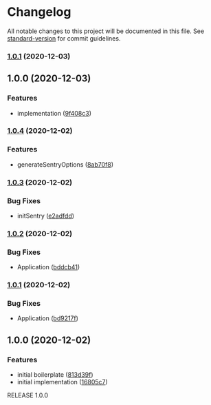 # Changelog

All notable changes to this project will be documented in this file. See [standard-version](https://github.com/conventional-changelog/standard-version) for commit guidelines.

### [1.0.1](https://github.com/sajjad-shirazy/google-font-family-downloader/compare/v1.0.0...v1.0.1) (2020-12-03)

## 1.0.0 (2020-12-03)


### Features

* implementation ([9f408c3](https://github.com/sajjad-shirazy/google-font-family-downloader/commit/9f408c3cfd9e254878bc886adca00d7cb40361a6))

### [1.0.4](https://github.com/nestjsplus/nestjs-package-starter/compare/v1.0.3...v1.0.4) (2020-12-02)


### Features

* generateSentryOptions ([8ab70f8](https://github.com/nestjsplus/nestjs-package-starter/commit/8ab70f8a1829ec9ba446dda5948163c78723af7b))

### [1.0.3](https://github.com/nestjsplus/nestjs-package-starter/compare/v1.0.2...v1.0.3) (2020-12-02)


### Bug Fixes

* initSentry ([e2adfdd](https://github.com/nestjsplus/nestjs-package-starter/commit/e2adfdd1d0dc5d3e03bfb2a8bd60ea2c242d448d))

### [1.0.2](https://github.com/nestjsplus/nestjs-package-starter/compare/v1.0.1...v1.0.2) (2020-12-02)


### Bug Fixes

* Application ([bddcb41](https://github.com/nestjsplus/nestjs-package-starter/commit/bddcb414297b83b0fec44b0f08278b67efa2987c))

### [1.0.1](https://github.com/nestjsplus/nestjs-package-starter/compare/v1.0.0...v1.0.1) (2020-12-02)


### Bug Fixes

* Application ([bd9217f](https://github.com/nestjsplus/nestjs-package-starter/commit/bd9217fe125058ea0b77e71077469c494f9e8dfa))

## 1.0.0 (2020-12-02)


### Features

* initial boilerplate ([813d39f](https://github.com/nestjsplus/nestjs-package-starter/commit/813d39f0f7193d4d393e3944ebc28a317dbede2a))
* initial implementation ([16805c7](https://github.com/nestjsplus/nestjs-package-starter/commit/16805c7e837c5e90479492e89f41e62f8493d7db))

RELEASE 1.0.0